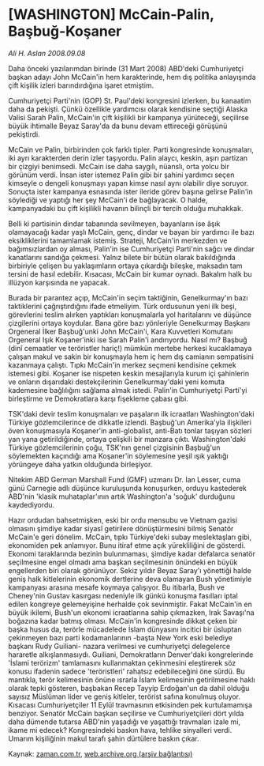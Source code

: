 # [WASHINGTON] McCain-Palin, Başbuğ-Koşaner

*Ali H. Aslan 2008.09.08*

<tr><td class="metin" colspan="2" style="padding-top: 20px; padding-left: 5px; padding-right: 10px;">Daha önceki yazılarımdan birinde (31 Mart 2008) ABD'deki Cumhuriyetçi başkan adayı John McCain'in hem karakterinde, hem dış politika anlayışında çift kişilik izleri barındırdığına işaret etmiştim.</td></tr><tr><td class="metin" colspan="2" style="padding-top: 20px; padding-left: 5px; padding-right: 10px;"><p>Cumhuriyetçi Parti'nin (GOP) St. Paul'deki kongresini izlerken, bu kanaatim daha da pekişti. Çünkü özellikle yardımcısı olarak kendisine seçtiği Alaska Valisi Sarah Palin, McCain'in çift kişilikli bir kampanya yürüteceği, seçilirse büyük ihtimalle Beyaz Saray'da da bunu devam ettireceği görüşünü pekiştirdi.
<p>	McCain ve Palin, birbirinden çok farklı tipler. Parti kongresinde konuşmaları, iki ayrı karakterden derin izler taşıyordu. Palin alaycı, keskin, aşırı partizan bir çizgiyi benimsedi. McCain ise daha saygılı, nüanslı, orta yolcu bir görünüm verdi. İnsan ister istemez Palin gibi bir şahini yardımcı seçen kimseyle o dengeli konuşmayı yapan kimse nasıl aynı olabilir diye soruyor. Sonuçta ister kampanya esnasında ister ileride görev başına gelirse Palin'in söylediği ve yaptığı her şey McCain'i de bağlayacak. O halde, kampanyadaki bu çift kişilikli havanın bilinçli bir tercih olduğu muhakkak. 
<p>	Belli ki partisinin dindar tabanında sevilmeyen, bayanların ise âşık olamayacağı kadar yaşlı McCain, genç, dindar ve bayan bir yardımcı ile bazı eksikliklerini tamamlamak istemiş. Strateji, McCain'in merkezden ve bağımsızlardan oy alması, Palin'in ise Cumhuriyetçi Parti'nin sağcı ve dindar kanatlarını sandığa çekmesi. Yalnız bilete bir bütün olarak bakıldığında birbiriyle çelişen bu yaklaşımların ortaya çıkardığı bileşke, maksadın tam tersini de hasıl edebilir. Kısacası, McCain bir kumar oynadı. Bakalım halk bu illüzyon karşısında ne yapacak. 
<p>	Burada bir parantez açıp, McCain'in seçim taktiğinin, Genelkurmay'ın bazı taktiklerini çağrıştırdığını ifade etmeliyim. Türk ordusunun yeni ilk beşi, görevlerini teslim alırken yaptıkları konuşmalarla yol haritalarını ve düşünce çizgilerini ortaya koydular. Bana göre bazı yönleriyle Genelkurmay Başkanı Orgeneral İlker Başbuğ'unki John McCain'i, Kara Kuvvetleri Komutanı Orgeneral Işık Koşaner'inki ise Sarah Palin'i andırıyordu. Nasıl mı? Başbuğ (dinî cemaatler ve teröristler hariç!) mümkün mertebe herkesi kucaklamaya çalışan makul ve sakin bir konuşmayla hem iç hem dış camianın sempatisini kazanmaya çalıştı. Tıpkı McCain'in merkez seçmeni kendisine çekmek istemesi gibi. Koşaner ise nispeten keskin mesajlarıyla kurum içi şahinlerin ve onların dışarıdaki destekçilerinin Genelkurmay'daki yeni komuta kademesine bağlılığını sağlama almak istedi. Palin'in Cumhuriyetçi Parti'yi birleştirme ve Demokratlara karşı fişekleme çabası gibi. 
<p>    TSK'daki devir teslim konuşmaları ve paşaların ilk icraatları Washington'daki Türkiye gözlemcilerince de dikkatle izlendi. Başbuğ'un Amerika'yla ilişkileri öven konuşmasıyla Koşaner'in anti-globalist, anti-Batı tonlar taşıyan sözleri yan yana getirildiğinde, ortaya çelişkili bir manzara çıktı. Washington'daki Türkiye gözlemcilerinin çoğu, TSK'nın genel çizgisinin Başbuğ'un söylemekten kaçındığı ama Koşaner'in söylemesine yeşil ışık yaktığı yörüngeye daha yatkın olduğunda birleşiyor. 
<p>	Nitekim ABD German Marshall Fund (GMF) uzmanı Dr. Ian Lesser, cuma günü Carnegie adlı düşünce kuruluşunda konuşurken, orduyu kastederek ABD'nin 'klasik muhataplar'ının artık Washington'a 'soğuk' durduğunu kaydediyordu.
<p>	Hazır ordudan bahsetmişken, eski bir ordu mensubu ve Vietnam gazisi olmasını şimdiye kadar siyasî getirilere dönüştürmesini bilmiş Senatör McCain'e geri dönelim. McCain, tıpkı Türkiye'deki subay meslektaşları gibi, ekonomiden pek anlamıyor. Bunu itiraf etme açık yürekliliğini de gösterdi. Ekonomi taraklarında bezinin bulunmaması, şimdiye kadar defalarca senatör seçilmesine engel olmadı ama başkan seçilmesinin önündeki en büyük engellerden biri olarak görünüyor. Sekiz yıldır Beyaz Saray'ı yönettiği halde geniş halk kitlelerinin ekonomik dertlerine deva olamayan Bush yönetimiyle kampanyası arasına mesafe koymaya çalışıyor. Bu itibarla, Bush ve Cheney'nin Gustav kasırgası nedeniyle ilk günkü konuşma fasılları iptal edilen kongreye gelemeyişine herhalde çok sevinmiştir. Fakat McCain'in en büyük ikilemi, Bush'un ekonomi icraatlarına sahip çıkmazken, Irak Savaşı'na boğazına kadar batmış olması. McCain'in kongresinde dikkat çeken bir başka husus da, terörle mücadelede İslam dünyasını incitici bir üsluptan çekinmeyen bazı parti kodamanlarının -başta New York eski belediye başkanı Rudy Guiliani- nazara verilmesi ve cumhuriyetçi delegelerce hararetle alkışlanmasıydı. Guiliani, Demokratların Denver'daki kongrelerinde 'İslami terörizm' tamlamasını kullanmaktan çekinmesini  eleştirerek söz konusu ifadenin sadece 'teröristleri' rahatsız edebileceğini öne sürdü. Bu mantıkla, terör kelimesinin önüne ısrarla İslam kelimesinin getirilmesine haklı olarak tepki gösteren, başbakan Recep Tayyip Erdoğan'un da dahil olduğu sayısız Müslüman lider ve geniş kitleler, terörist safına konulmuş oluyor. Kısacası Cumhuriyetçiler 11 Eylül travmasının etkisinden pek kurtulamamışa benziyor. Senatör McCain başkan seçilirse ve Cumhuriyetçileri dört yılda daha dümende tutarsa ABD'nin yaşadığı ve yaşattığı travmaları izale mi, ikame mi edecek? Kongresindeki baskın hava, tehlike sinyalleri verdi. Umarım kişiliğinin makul tarafı şahin dürtülere baskın çıkar.<br/></p></p></p></p></p></p></p></td></tr>

Kaynak: [zaman.com.tr](http://zaman.com.tr/yazar.do?yazino=735507), [web.archive.org (arşiv bağlantısı)](http://web.archive.org/web/20080912053334/http://zaman.com.tr:80/yazar.do?yazino=735507)
